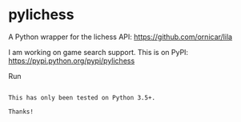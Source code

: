 # pylichess
A Python wrapper for the lichess API: https://github.com/ornicar/lila

I am working on game search support. This is on PyPI: https://pypi.python.org/pypi/pylichess

Run 
```pip install pylichess

This has only been tested on Python 3.5+.

Thanks!

